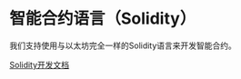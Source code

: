 # 智能合约语言（Solidity）

我们支持使用与以太坊完全一样的Solidity语言来开发智能合约。

[Solidity开发文档](http://solidity.readthedocs.io/en/latest/)